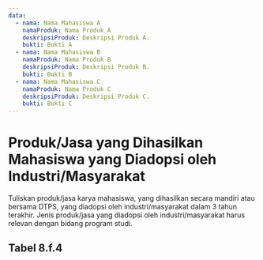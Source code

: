 ```yaml
---
data:
  - nama: Nama Mahasiswa A
    namaProduk: Nama Produk A
    deskripsiProduk: Deskripsi Produk A.
    bukti: Bukti A
  - nama: Nama Mahasiswa B
    namaProduk: Nama Produk B
    deskripsiProduk: Deskripsi Produk B.
    bukti: Bukti B
  - nama: Nama Mahasiswa C
    namaProduk: Nama Produk C
    deskripsiProduk: Deskripsi Produk C.
    bukti: Bukti C
---
```


<script setup>
import { useData } from "vitepress"
import Tabel from '../components/tabel-8f4.vue'

const { frontmatter } = useData()
</script>

# Produk/Jasa yang Dihasilkan Mahasiswa yang Diadopsi oleh Industri/Masyarakat

Tuliskan produk/jasa karya mahasiswa, yang dihasilkan secara mandiri atau bersama DTPS, yang diadopsi oleh industri/masyarakat dalam 3 tahun terakhir. Jenis produk/jasa yang diadopsi oleh industri/masyarakat harus relevan dengan bidang program studi.

## Tabel 8.f.4

<Tabel :data="frontmatter.data" />
